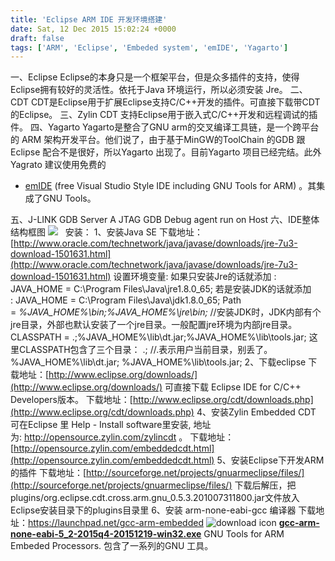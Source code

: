 ```yaml
---
title: 'Eclipse ARM IDE 开发环境搭建'
date: Sat, 12 Dec 2015 15:02:24 +0000
draft: false
tags: ['ARM', 'Eclipse', 'Embeded system', 'emIDE', 'Yagarto']
---
```


一、Eclipse Eclipse的本身只是一个框架平台，但是众多插件的支持，使得Eclipse拥有较好的灵活性。依托于Java 环境运行，所以必须安装 Jre。 二、CDT CDT是Eclipse用于扩展Eclipse支持C/C++开发的插件。可直接下载带CDT的Eclipse。 三、Zylin CDT 支持Eclipse用于嵌入式C/C++开发和远程调试的插件。 四、Yagarto Yagarto是整合了GNU arm的交叉编译工具链，是一个跨平台的 ARM 架构开发平台。他们说了，由于基于MinGW的ToolChain 的GDB 跟Eclipse 配合不是很好，所以Yagarto 出现了。目前Yagarto 项目已经完结。此外Yagrato 建议使用免费的

*   [emIDE](http://www.emide.org/) (free Visual Studio Style IDE including GNU Tools for ARM) 。其集成了GNU Tools。

五、J-LINK GDB Server A JTAG GDB Debug agent run on Host 六、IDE整体结构框图 ![](http://img.my.csdn.net/uploads/201212/13/1355400422_7977.jpg)   安装： 1、安装Java SE 下载地址：[http://www.oracle.com/technetwork/java/javase/downloads/jre-7u3-download-1501631.html](http://www.oracle.com/technetwork/java/javase/downloads/jre-7u3-download-1501631.html) 设置环境变量: 如果只安装Jre的话就添加 : JAVA\_HOME = C:\\Program Files\\Java\\jre1.8.0\_65; 若是安装JDK的话就添加 : JAVA\_HOME = C:\\Program Files\\Java\\jdk1.8.0\_65; Path = _%JAVA\_HOME%\\bin;%JAVA\_HOME%\\jre\\bin;_ //安装JDK时，JDK内部有个jre目录，外部也默认安装了一个jre目录。一般配置jre环境为内部jre目录。 CLASSPATH = .;%JAVA\_HOME%\\lib\\dt.jar;%JAVA\_HOME%\\lib\\tools.jar; 这里CLASSPATH包含了三个目录： .; //.表示用户当前目录，别丢了。 %JAVA\_HOME%\\lib\\dt.jar; %JAVA\_HOME%\\lib\\tools.jar; 2、下载eclipse 下载地址：[http://www.eclipse.org/downloads/](http://www.eclipse.org/downloads/) 可直接下载 Eclipse IDE for C/C++ Developers版本。 下载地址：[http://www.eclipse.org/cdt/downloads.php](http://www.eclipse.org/cdt/downloads.php) 4、安装Zylin Embedded CDT 可在Eclipse 里 Help - Install software里安装, 地址为: http://opensource.zylin.com/zylincdt 。 下载地址：[http://opensource.zylin.com/embeddedcdt.html](http://opensource.zylin.com/embeddedcdt.html) 5、安装Eclipse下开发ARM的插件 下载地址：[http://sourceforge.net/projects/gnuarmeclipse/files/](http://sourceforge.net/projects/gnuarmeclipse/files/) 下载后解压，把plugins/org.eclipse.cdt.cross.arm.gnu\_0.5.3.201007311800.jar文件放入Eclipse安装目录下的plugins目录里 6、安装 arm-none-eabi-gcc 编译器 下载地址：https://launchpad.net/gcc-arm-embedded ![download icon](https://launchpad.net/@@/download) **[gcc-arm-none-eabi-5\_2-2015q4-20151219-win32.exe](https://launchpad.net/gcc-arm-embedded/5.0/5-2015-q4-major/+download/gcc-arm-none-eabi-5_2-2015q4-20151219-win32.exe "Windows installer (76.0 MiB)")** GNU Tools for ARM Embeded Processors. 包含了一系列的GNU 工具。